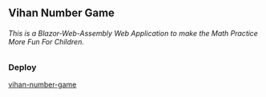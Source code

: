 ﻿## Vihan Number Game
###### This is a Blazor-Web-Assembly Web Application to make the Math Practice More Fun For Children.

### Deploy
[vihan-number-game](https://vihan-number-game.vercel.app)